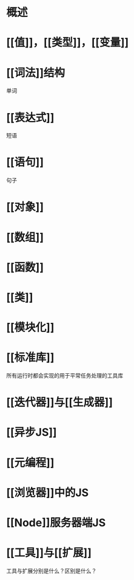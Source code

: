 # 概述
# [[值]]，[[类型]]，[[变量]]
# [[词法]]结构
单词
# [[表达式]]
短语
# [[语句]]
句子
# [[对象]]
# [[数组]]
# [[函数]]
# [[类]]
# [[模块化]]
# [[标准库]]
所有运行时都会实现的用于平常任务处理的工具库
# [[迭代器]]与[[生成器]]
# [[异步JS]]
# [[元编程]]
# [[浏览器]]中的JS
# [[Node]]服务器端JS
# [[工具]]与[[扩展]]
工具与扩展分别是什么？区别是什么？